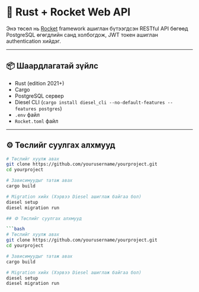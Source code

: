 # 🚀 Rust + Rocket Web API

Энэ төсөл нь [Rocket](https://rocket.rs/) framework ашиглан бүтээгдсэн RESTful API бөгөөд PostgreSQL өгөгдлийн санд холбогдож, JWT токен ашиглан authentication хийдэг.

---

## 📦 Шаардлагатай зүйлс

- Rust (edition 2021+)
- Cargo
- PostgreSQL сервер
- Diesel CLI (`cargo install diesel_cli --no-default-features --features postgres`)
- `.env` файл
- `Rocket.toml` файл

---

## ⚙️ Төслийг суулгах алхмууд

```bash
# Төслийг хуулж авах
git clone https://github.com/yourusername/yourproject.git
cd yourproject

# Зависимуудыг татаж авах
cargo build

# Migration хийх (Хэрвээ Diesel ашиглаж байгаа бол)
diesel setup
diesel migration run

## ⚙️ Төслийг суулгах алхмууд

```bash
# Төслийг хуулж авах
git clone https://github.com/yourusername/yourproject.git
cd yourproject

# Зависимуудыг татаж авах
cargo build

# Migration хийх (Хэрвээ Diesel ашиглаж байгаа бол)
diesel setup
diesel migration run
